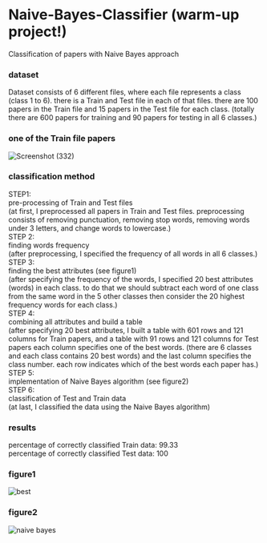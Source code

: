 # Naive-Bayes-Classifier (warm-up project!)
Classification of papers with Naive Bayes approach

### dataset
Dataset consists of 6 different files, where each file represents a class (class 1 to 6). there is a Train and Test file in each of that files.
there are 100 papers in the Train file and 15 papers in the Test file for each class. (totally there are 600 papers for training and 90 papers for testing in all 6 classes.) 
### one of the Train file papers
![Screenshot (332)](https://user-images.githubusercontent.com/85555218/122393928-a70cc300-cf8a-11eb-8a1f-47bb29c7b5f6.png)

### classification method
STEP1: <br />
pre-processing of Train and Test files <br />
(at first, I preprocessed all papers in Train and Test files. preprocessing consists of removing punctuation, removing stop words, removing words under 3 letters, and change words to lowercase.) <br />
STEP 2: <br />
finding words frequency <br />
(after preprocessing, I specified the frequency of all words in all 6 classes.) <br />
STEP 3: <br /> 
finding the best attributes (see figure1) <br />
(after specifying the frequency of the words, I specified 20 best attributes (words) in each class. to do that we should subtract each word of one class from the same word in the 5 other classes then consider the 20 highest frequency words for each class.) <br />
STEP 4: <br />
combining all attributes and build a table <br />
(after specifying 20 best attributes, I built a table with 601 rows and 121 columns for Train papers, and a table with 91 rows and 121 columns for Test papers each column specifies one of the best words. (there are 6 classes and each class contains 20 best words) and the last column specifies the class number. each row indicates which of the best words each paper has.) <br />
STEP 5: <br />
implementation of Naive Bayes algorithm (see figure2) <br /> 
STEP 6: <br /> 
classification of Test and Train data <br />
(at last, I classified the data using the Naive Bayes algorithm)
    
### results
percentage of correctly classified Train data: 99.33 <br />
percentage of correctly classified Test data: 100
    
### figure1
![best](https://user-images.githubusercontent.com/85555218/122403244-78471a80-cf93-11eb-9c36-9b3b004d330a.png)

### figure2
![naive bayes](https://user-images.githubusercontent.com/85555218/122411122-be06e180-cf99-11eb-9dec-8d97f7d20521.png)
